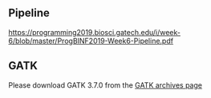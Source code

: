 ## Pipeline

https://programming2019.biosci.gatech.edu/i/week-6/blob/master/ProgBINF2019-Week6-Pipeline.pdf

## GATK

Please download GATK 3.7.0 from the [GATK archives page](https://software.broadinstitute.org/gatk/download/archive)